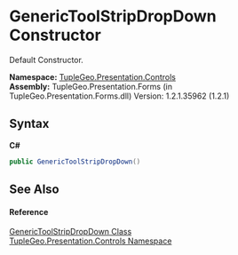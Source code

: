 # GenericToolStripDropDown Constructor 
 

Default Constructor.

**Namespace:**&nbsp;<a href="N_TupleGeo_Presentation_Controls">TupleGeo.Presentation.Controls</a><br />**Assembly:**&nbsp;TupleGeo.Presentation.Forms (in TupleGeo.Presentation.Forms.dll) Version: 1.2.1.35962 (1.2.1)

## Syntax

**C#**<br />
``` C#
public GenericToolStripDropDown()
```


## See Also


#### Reference
<a href="T_TupleGeo_Presentation_Controls_GenericToolStripDropDown">GenericToolStripDropDown Class</a><br /><a href="N_TupleGeo_Presentation_Controls">TupleGeo.Presentation.Controls Namespace</a><br />